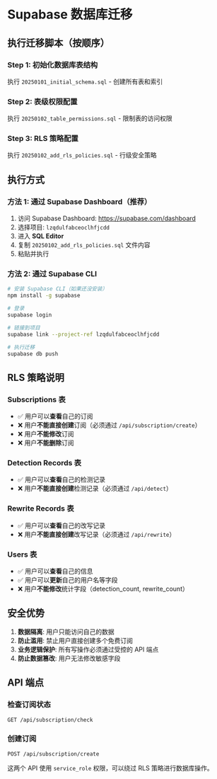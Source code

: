 # Supabase 数据库迁移

## 执行迁移脚本（按顺序）

### Step 1: 初始化数据库表结构
执行 `20250101_initial_schema.sql` - 创建所有表和索引

### Step 2: 表级权限配置
执行 `20250102_table_permissions.sql` - 限制表的访问权限

### Step 3: RLS 策略配置
执行 `20250102_add_rls_policies.sql` - 行级安全策略

## 执行方式

### 方法 1: 通过 Supabase Dashboard（推荐）

1. 访问 Supabase Dashboard: https://supabase.com/dashboard
2. 选择项目: `lzqdulfabceoclhfjcdd`
3. 进入 **SQL Editor**
4. 复制 `20250102_add_rls_policies.sql` 文件内容
5. 粘贴并执行

### 方法 2: 通过 Supabase CLI

```bash
# 安装 Supabase CLI（如果还没安装）
npm install -g supabase

# 登录
supabase login

# 链接到项目
supabase link --project-ref lzqdulfabceoclhfjcdd

# 执行迁移
supabase db push
```

## RLS 策略说明

### Subscriptions 表
- ✅ 用户可以**查看**自己的订阅
- ❌ 用户**不能直接创建**订阅（必须通过 `/api/subscription/create`）
- ❌ 用户**不能修改**订阅
- ❌ 用户**不能删除**订阅

### Detection Records 表
- ✅ 用户可以**查看**自己的检测记录
- ❌ 用户**不能直接创建**检测记录（必须通过 `/api/detect`）

### Rewrite Records 表
- ✅ 用户可以**查看**自己的改写记录
- ❌ 用户**不能直接创建**改写记录（必须通过 `/api/rewrite`）

### Users 表
- ✅ 用户可以**查看**自己的信息
- ✅ 用户可以**更新**自己的用户名等字段
- ❌ 用户**不能修改**统计字段（detection_count, rewrite_count）

## 安全优势

1. **数据隔离**: 用户只能访问自己的数据
2. **防止滥用**: 禁止用户直接创建多个免费订阅
3. **业务逻辑保护**: 所有写操作必须通过受控的 API 端点
4. **防止数据篡改**: 用户无法修改敏感字段

## API 端点

### 检查订阅状态
```
GET /api/subscription/check
```

### 创建订阅
```
POST /api/subscription/create
```

这两个 API 使用 `service_role` 权限，可以绕过 RLS 策略进行数据库操作。
